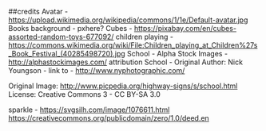 

##credits
Avatar -https://upload.wikimedia.org/wikipedia/commons/1/1e/Default-avatar.jpg
Books background - pxhere?
Cubes - https://pixabay.com/en/cubes-assorted-random-toys-677092/
children playing - https://commons.wikimedia.org/wiki/File:Children_playing_at_Children%27s_Book_Festival_(40285498720).jpg
School - Alpha Stock Images - http://alphastockimages.com/ attribution
School - Original Author: Nick Youngson - link to - http://www.nyphotographic.com/

Original Image: http://www.picpedia.org/highway-signs/s/school.html
License: Creative Commons 3 - CC BY-SA 3.0

sparkle - https://svgsilh.com/image/1076611.html https://creativecommons.org/publicdomain/zero/1.0/deed.en